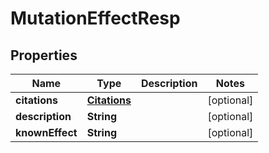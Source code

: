 
# MutationEffectResp

## Properties
Name | Type | Description | Notes
------------ | ------------- | ------------- | -------------
**citations** | [**Citations**](Citations.md) |  |  [optional]
**description** | **String** |  |  [optional]
**knownEffect** | **String** |  |  [optional]



